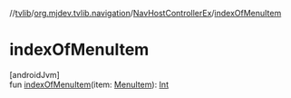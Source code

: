 //[tvlib](../../../index.md)/[org.mjdev.tvlib.navigation](../index.md)/[NavHostControllerEx](index.md)/[indexOfMenuItem](index-of-menu-item.md)

# indexOfMenuItem

[androidJvm]\
fun [indexOfMenuItem](index-of-menu-item.md)(item: [MenuItem](../-menu-item/index.md)): [Int](https://kotlinlang.org/api/latest/jvm/stdlib/kotlin/-int/index.html)
